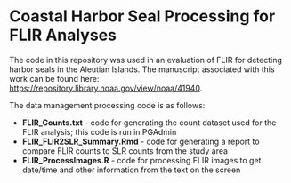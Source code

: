 # Coastal Harbor Seal Processing for FLIR Analyses

The code in this repository was used in an evaluation of FLIR for detecting harbor seals in the Aleutian Islands. The manuscript associated with this work can be found here: https://repository.library.noaa.gov/view/noaa/41940.

The data management processing code is as follows:
* **FLIR_Counts.txt** - code for generating the count dataset used for the FLIR analysis; this code is run in PGAdmin
* **FLIR_FLIR2SLR_Summary.Rmd** - code for generating a report to compare FLIR counts to SLR counts from the study area
* **FLIR_ProcessImages.R** - code for processing FLIR images to get date/time and other information from the text on the screen